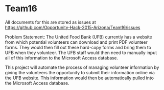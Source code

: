 # Team16

All documents for this are stored as issues at https://github.com/Opportunity-Hack-2015-Arizona/Team16/issues


Problem Statement:
The United Food Bank (UFB) currently has a website from which potential volunteers can download and print PDF volunteer forms. They would then fill out these hard-copy forms and bring them to UFB when they volunteer. The UFB staff would then need to manually input all of this information to the Microsoft Access database.

This project will automate the process of managing volunteer information by giving the volunteers the opportunity to submit their information online via the UFB website. This information would then be automatically pulled into the Microsoft Access database.
